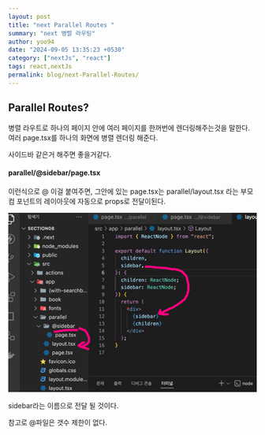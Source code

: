 ```yaml
---
layout: post
title: "next Parallel Routes "
summary: "next 병렬 라우팅"
author: yoo94
date: "2024-09-05 13:35:23 +0530"
category: ["nextJs", "react"]
tags: react,nextJs
permalink: blog/next-Parallel-Routes/
---
```


## Parallel Routes?

병렬 라우트로 하나의 페이지 안에 여러 페이지를 한꺼번에 렌더링해주는것을 말한다.
여러 page.tsx를 하나의 화면에 병렬 렌더링 해준다.

사이드바 같은거 해주면 좋을거같다.

#### parallel/@sidebar/page.tsx

이런식으로 @ 이걸 붙여주면, 그안에 있는 page.tsx는 parallel/layout.tsx 라는 부모 컴 포넌트의 레이아웃에 자동으로 props로 전달이된다.

<img src="/blog/postImg/next-parallel.png" alt="next-parallel.png" style="max-width:100%;">

sidebar라는 이름으로 전달 될 것이다.

참고로 @파일은 갯수 제한이 없다.
